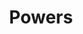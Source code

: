 ---
layout: page
title: Powers
nav: true
nav_order: 5
dropdown: true
children:
  - title: Introduction
    permalink: /powers/introduction/
  - title: Basic Powers
    permalink: /powers/basics/
  - title: Offensive Ki
    permalink: /powers/ki-off/
  - title: Defensive Ki
    permalink: /powers/ki-def/
  - title: Defensive
    permalink: /powers/defensive/
  - title: Hand to Hand
    permalink: /powers/HandtoHand/
  - title: Flight
    permalink: /powers/Flight/
  - title: Ki Body Enhancement
    permalink: /powers/ki-body/
  - title: Powering Up
    permalink: /powers/Poweringup/
  - title: Superspeed
    permalink: /powers/Superspeed/
  - title: Sword
    permalink: /powers/Sword/
  - title: Ki Awareness
    permalink: /powers/ki-aware/
  - title: Telekinesis
    permalink: /powers/telekinesis/
  - title: Hybrid
    permalink: /powers/hybrid/
---